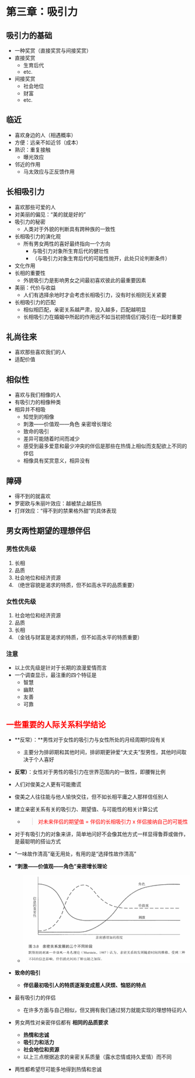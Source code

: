 # 第三章：吸引力

## 吸引力的基础

- 一种奖赏（直接奖赏与间接奖赏）
- 直接奖赏
  - 生育后代
  - etc.
- 间接奖赏
  - 社会地位
  - 财富
  - etc.

## 临近

- 喜欢身边的人（相遇概率）
- 方便：远亲不如近邻（成本）
- 熟识：重复接触
  - 曝光效应
- 邻近的作用
  - 马太效应与正反馈作用

## 长相吸引力

- 喜欢那些可爱的人
- 对美丽的偏见：“美的就是好的”
- 吸引力的秘密
  - 人类对于外貌的判断具有跨种族的一致性
- 长相吸引力的演化观
  - 所有男女两性的喜好最终指向一个方向
    - 与吸引力对象所生育后代的健壮性
    - （与吸引力对象生育后代的可能性抛开，此处只论判断条件）
- 文化作用
- 长相的重要性
  - 外貌吸引力是影响男女之间最初喜欢彼此的最重要因素
- 美丽：代价与收益
  - 人们有选择余地时才会考虑长相吸引力，没有时长相则无关紧要
- 长相吸引力的匹配
  - 相似相匹配，亲密关系越严肃，投入越多，匹配越明显
  - 长相吸引力在婚姻中所起的作用远不如当初把情侣们吸引在一起时重要

## 礼尚往来

- 喜欢那些喜欢我们的人
- 适配价值

## 相似性

- 喜欢与我们相像的人
- 有吸引力的相像种类
- 相异并不相吸
  - 知觉到的相像
  - 刺激——价值观——角色 亲密增长理论
  - 致命的吸引
  - 差异可能随着时间而减少
  - 感受到最多爱意和最少冲突的伴侣是那些在热情上相似而支配欲上不同的伴侣
  - 相像具有奖赏意义，相异没有

## 障碍

- 得不到的就喜欢
- 罗密欧与朱丽叶效应：越被禁止越狂热
- 打烊效应：“得不到的禁果格外甜”的具体表现

## 男女两性期望的理想伴侣

### 男性优先级

1. 长相
2. 品质
3. 社会地位和经济资源
4. （绝世容貌是渴求的特质，但不如高水平的品质重要）

### 女性优先级

1. 社会地位和经济资源
2. 品质
3. 长相
4. （金钱与财富是渴求的特质，但不如高水平的特质重要）

### 注意

- 以上优先级是针对于长期的浪漫爱情而言
- 一个调查显示，最注重的四个特征是
  - 智慧
  - 幽默
  - 友善
  - 可靠

## <font color=red>一些重要的人际关系科学结论</font>

- **反常）：**男性对于女性的吸引力与女性所处的月经周期时段有关
  
  - 主要分为排卵期和其他时间，排卵期更钟爱“大丈夫”型男性，其他时间取决于个人喜好
  
- **反常）**：女性对于男性的吸引力在世界范围内的一致性，即腰臀比例

- 人们对俊美之人更有可能撒谎

- 俊美之人往往能与他人愉快交往，但不如长相平庸之人那样信任别人

- 建立亲密关系有关的吸引力、期望值、与可能性的相关计算公式

  - > <font color=red> 对未来伴侣的期望值 = 伴侣的长相吸引力 x 伴侣接纳自己的可能性</font>

- 对于有吸引力的对象来讲，简单地问好不会像其他方式一样显得鲁莽或做作，是最聪明的搭讪方式

- “一味故作清高”毫无用处，有用的是“选择性故作清高”

- **“刺激——价值观——角色”亲密增长理论**

  - ![](https://raw.githubusercontent.com/TinySnow/GithubImageHosting/main/blog/reading/intimate-relationship/stimulus-value-role-theory.png)

- **致命的吸引**
  
  - **伴侣最初吸引人的特质逐渐变成惹人厌烦、恼怒的特点**
  
- 最有吸引力的伴侣
  
  - 在许多方面与自己相似，但又拥有我们通过努力就能实现的理想特征的人
  
- 男女两性对亲密伴侣都有 **相同的品质要求**
  - **热情和忠诚**
  - **吸引力和活力**
  - **社会地位和资源**
  - 以上三点根据追求的亲密关系质量（露水恋情或持久爱情）而不同
  
- 两性都希望尽可能多地得到热情和忠诚

